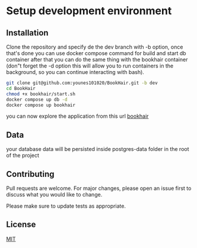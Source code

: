 # Setup development environment

## Installation

Clone the repository and specify de the dev branch with -b option, once that's done you can use docker compose command for build and start db container after that you can do the same thing with the bookhair container (don"t forget the -d option this will allow you to run containers in the background, so you can continue interacting with bash).

```bash
git clone git@github.com:younes101020/BookHair.git -b dev
cd BookHair
chmod +x bookhair/start.sh
docker compose up db -d
docker compose up bookhair
```

you can now explore the application from this url [bookhair](http://localhost:3000/)

## Data

your database data will be persisted inside postgres-data folder in the root of the project

## Contributing

Pull requests are welcome. For major changes, please open an issue first
to discuss what you would like to change.

Please make sure to update tests as appropriate.

## License

[MIT](https://choosealicense.com/licenses/mit/)
